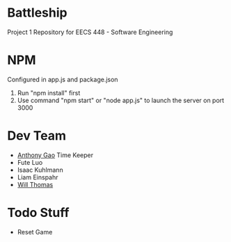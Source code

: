 # Battleship
Project 1 Repository for EECS 448 - Software Engineering

# NPM
Configured in app.js and package.json

1. Run "npm install" first
2. Use command "npm start" or "node app.js" to launch the server on port 3000 

# Dev Team
- [Anthony Gao](https://github.com/GyinAnthony) Time Keeper
- Fute Luo
- Isaac Kuhlmann
- Liam Einspahr
- [Will Thomas](https://github.com/Durbatuluk1701)

# Todo Stuff
- Reset Game
